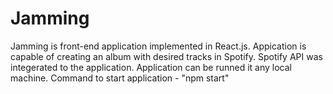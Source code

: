 # Jamming
Jamming is front-end application implemented in React.js. Appication is capable of creating an album with desired tracks in Spotify. Spotify API was integerated to the application. 
Application can be runned it any local machine. Command to start application - "npm start"

